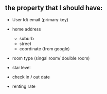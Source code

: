 ## the property that I should have:

* User Id/ email (primary key)

* home address
    - suburb
    - street
    - coordinate (from google)

* room type (singal room/ doulble room)

* star level

* check in / out date

* renting rate